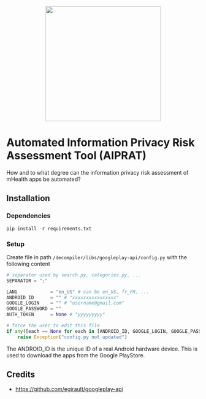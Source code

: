 <p align="center">
  <img src="https://i.imgur.com/qDxlBr4.png" width="300" />
</p>

# Automated Information Privacy Risk Assessment Tool (AIPRAT)

How and to what degree can the information privacy risk assessment of mHealth apps be automated?

## Installation

### Dependencies

```
pip install -r requirements.txt
```

### Setup

Create file in path ```/decompiler/libs/googleplay-api/config.py``` with the following content

```python
# separator used by search.py, categories.py, ...
SEPARATOR = ";"

LANG            = "en_US" # can be en_US, fr_FR, ...
ANDROID_ID      = "" # "xxxxxxxxxxxxxxxx"
GOOGLE_LOGIN    = "" # "username@gmail.com"
GOOGLE_PASSWORD = ""
AUTH_TOKEN      = None # "yyyyyyyyy"

# force the user to edit this file
if any([each == None for each in [ANDROID_ID, GOOGLE_LOGIN, GOOGLE_PASSWORD]]):
    raise Exception("config.py not updated")
```

The ANDROID_ID is the unique ID of a real Android hardware device. This is used to download the apps from the Google PlayStore.

## Credits

* https://github.com/egirault/googleplay-api
